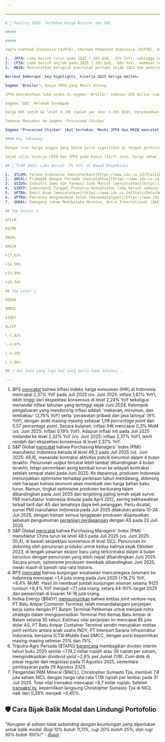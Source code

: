 ```yaml
---

==================================================================================================================================================================================================================================

# 🐔 Poultry 2Q25: Tertekan Harga Broiler dan DOC

#####

##### 

Japfa Comfeed Indonesia ($JPFA), Charoen Pokphand Indonesia ($CPIN), dan Malindo Feedmill ($MAIN) mencatatkan kinerja yang tertekan selama 2Q25, seiring penurunan tajam harga ayam broiler dan DOC di tengah permintaan yang belum pulih. JPFA menjadi yang paling unggul pada kuartal ini, sementara CPIN dan MAIN mengalami koreksi signifikan, bahkan mencatatkan kerugian operasional di beberapa lini. Hasil ini sejalan dengan _[outlook](https://stockbit.com/post/18469022)_ [kami sebelumnya](https://stockbit.com/post/18469022), bahwa ketiadaan musim _festive_ (Lebaran) dan efek historis bulan Suro berpotensi menekan harga unggas.

1.  JPFA: Laba bersih turun pada 2Q25 (-18% QoQ, -32% YoY), sehingga selama 1H25 turun -16% YoY dan di bawah ekspektasi (43%/40% dari estimasi 2025F Stockbit/Konsensus).
2.  CPIN: Laba bersih anjlok pada 2Q25 (-76% QoQ, -66% YoY), membuat realisasi selama 1H25 tumbuh +7% YoY dan di bawah ekspektasi (42%/45% dari estimasi 2025F Stockbit/Konsensus).
3.  MAIN: Mencatatkan kerugian kuartalan pertama sejak 1Q23 dan penurunan laba bersih -91% YoY pada 1H25.

Berikut beberapa _key highlights_ kinerja 2Q25 ketiga emiten:

Segmen 'Broiler': Hanya JPFA yang Masih Untung

JPFA mencatatkan laba usaha di segmen 'Broiler' sebesar 292 miliar rupiah pada 2Q25 (+14% QoQ), meski harga broiler anjlok ke level 16.326 rupiah per kg (-15% QoQ). Sementara itu, CPIN - yang secara historis paling kuat - justru mencatatkan rugi usaha 130 miliar rupiah, sedangkan MAIN mencatat rugi 77 miliar rupiah.

Segmen 'DOC' Melemah Serempak

Harga DOC jatuh ke level 4.196 rupiah per ekor (-24% QoQ), menyebabkan ketiga emiten mencatatkan rugi usaha di segmen ini pada 2Q25. JPFA masih yang paling _resilient_ dengan rugi 13 miliar rupiah, diikuti oleh MAIN dengan rugi 45 miliar rupiah, sementara CPIN mengalami rugi terdalam sebesar 197 miliar rupiah.

Tekanan Menyebar ke Segmen 'Processed Chicken'

Segmen 'Processed Chicken' ikut tertekan. Meski JPFA dan MAIN mencatat pertumbuhan pendapatan secara tahunan pada 2Q25, laba usaha JPFA melemah ke level 79 miliar rupiah (-36% YoY) dan MAIN kembali rugi 12 miliar rupiah (vs. 2Q24: rugi 14 miliar rupiah). Sementara itu, CPIN mencatat penurunan pendapatan -17% QoQ dan laba usaha turun drastis ke 46 miliar rupiah, setelah sempat mencetak laba 331 miliar rupiah pada 1Q25.

#### Key Takeaway

Dengan tren harga unggas yang belum pulih signifikan di tengah permintaan yang masih cenderung lemah, kami menilai bahwa dibutuhkan akselerasi belanja pemerintah untuk mendorong permintaan dan pemulihan harga lanjutan pada 2H25. Dalam jangka menengah-panjang, implementasi program Makan Bergizi Gratis berpotensi meningkatkan permintaan secara struktural, jika melibatkan produk ayam sebagai bagian dari program tersebut.

Sejak rilis kinerja CPIN dan JPFA pada Kamis (31/7) sore, harga saham JPFA naik +5,31% dan CPIN turun -3,25% pada Jumat (1/8). Adapun MAIN - yang merilis kinerja pada Kamis (31/7) pagi - telah mengalami penurunan harga saham sebesar -8,8% hingga Jumat (1/8). _Outperformance_ harga saham JPFA dapat diatribusikan pada kinerjanya yang relatif paling _resilient_ dibandingkan _peers_. MAIN sendiri akan mengadakan _earnings call_ pada Jumat (8/8) pagi.

## 🤳 TLKM 1H25: Laba Bersih -7% YoY, di Bawah Ekspektasi

1.  $TLKM: Telkom Indonesia [mencatatkan](https://www.idx.co.id/StaticData/NewsAndAnnouncement/ANNOUNCEMENTSTOCK/From_EREP/202507/20250731192749-55843-0/FS%20Telkom%20Triwulan%20II%202025_Bahasa%20Rilis.pdf) laba bersih sebesar 5,1 triliun rupiah pada 2Q25 (\-10% YoY, -11% QoQ). Hasil ini membuat laba bersih selama 1H25 mencapai 11 triliun rupiah (\-7% YoY), di bawah ekspektasi (46% estimasi 2025F konsensus). Kinerja operasional terlihat lemah, dengan laba usaha pada 2Q25 turun menjadi 9,7 triliun rupiah (-7% YoY, -4% QoQ). Hasil ini membuat laba usaha selama 1H25 turun -8% YoY menjadi 19,9 triliun rupiah, di bawah ekspektasi (46% estimasi 2025F konsensus). Jumlah pelanggan segmen '_mobile'_ pada 2Q25 turun menjadi 158,4 juta (-0,9% YoY, -0,2% QoQ) dengan _average revenue per user_ (ARPU) segmen tersebut turun menjadi 41,2 ribu rupiah (-8% YoY, -3% QoQ). TLKM menjelaskan bahwa penurunan ini sesuai ekspektasi, sejalan dengan intensi untuk mengurangi _churn loops_ sambil mengendalikan harga paket perpanjangan (_renewal package_) dengan lebih disiplin.
2.  $NCKL: Trimegah Bangun Persada [mencatatkan](https://www.idx.co.id/StaticData/NewsAndAnnouncement/ANNOUNCEMENTSTOCK/From_EREP/202507/20250731164233-55317-0/TBP%20Financial%20Report%2030%20Juni%202025.pdf) laba bersih sebesar 2,4 triliun rupiah pada 2Q25 (+47,6% QoQ, +35,5% YoY). Hasil ini membuat laba bersih selama 1H25 mencapai 4,1 triliun rupiah (+46,2% YoY), melampaui ekspektasi (59,6% estimasi 2025F konsensus). Meski pendapatan secara kuartalan turun -2,2% QoQ, laba bersih masih dapat tumbuh seiring penurunan beban pokok pendapatan (-13,9% QoQ) dan beban usaha (-16,4% QoQ), sehingga margin laba kotor dan margin laba usaha masing-masing naik ke level 37,9% (vs 1Q25: 29,5%) dan 33,9% (vs 1Q25: 24,8%). Penurunan beban pokok pendapatan sendiri didorong oleh pergerakan nilai persediaan, yang berujung pada biaya rata-rata penjualan yang lebih rendah pada 2Q25. Selain itu, keuntungan dari entitas asosiasi juga naik +93,7% QoQ, utamanya berasal dari kenaikan bagian keuntungan dari Halmahera Persada Legend (+122% QoQ) dan PT Karunia Permai Sentosa (+788% QoQ).
3.  $SIDO: Industri Jamu dan Farmasi Sido Muncul [mencatatkan](https://www.idx.co.id/StaticData/NewsAndAnnouncement/ANNOUNCEMENTSTOCK/From_EREP/202507/20250731160509-56345-0/Penyampaian%20LK%20SIDO%2030%20Jun%202025.pdf) laba bersih sebesar 368 miliar rupiah pada 2Q25 (+69% YoY, +58% QoQ). Hasil ini membuat laba bersih selama 1H25 mencapai 600 miliar rupiah (\-1% YoY), melampaui ekspektasi (53% estimasi 2025F konsensus). Lonjakan laba bersih secara tahunan pada 2Q25 utamanya disebabkan oleh pendapatan yang pulih signifikan (+23% YoY, +32% QoQ), sehingga pendapatan selama 1H25 menjadi turun -4% YoY. Pemulihan yang kuat pada pendapatan juga mendongkrak margin laba kotor ke level 60,5% pada 2Q25 (vs. 1Q25: 52,3%; 2Q24: 56,8%). Sementara itu, _opex_ turun -18% YoY pada 2Q25 sehingga laba usaha naik +73% YoY pada 2Q25, meski laba usaha selama 1H25 masih turun -4% YoY akibat terbebani kinerja pada 1Q25 yang lemah.
4.  $INTP: Indocement Tunggal Prakarsa mencatatkan laba bersih sebesar 284 miliar rupiah pada 2Q25 (+44% YoY, +35% QoQ). Hasil ini membuat laba bersih selama 1H25 mencapai 495 miliar rupiah (+14% YoY), relatif sejalan dengan ekspektasi (26% estimasi 2025F konsensus vs. rata-rata 2 tahun terakhir: 29% realisasi tahunan). Margin laba kotor tumbuh +250 bps/+90 bps YoY pada 2Q25/1H25, seiring kenaikan harga jual rata-rata sebesar +2% YoY. Dalam _earnings call_ pada Jumat (1/8), manajemen INTP menjelaskan bahwa kenaikan harga jual didorong oleh meningkatnya proporsi semen kantong (_bag_) dalam _product mix_. Namun, perseroan belum berencana untuk melakukan penyesuaian harga jual secara agresif. Kinerja margin laba kotor turut didukung oleh beban pokok pendapatan per ton yang turun -4% YoY pada 2Q25, meski _flat_ selama 1H25. _Opex_ relatif stabil pada 2Q25, sehingga selama 1H25 turun -2% YoY. Pendapatan cenderung stagnan pada 2Q25 (+0,4% YoY) dan 1H25 (\-1% YoY) seiring volume penjualan yang _flat_ pada 2Q25 (+1% YoY) dan menurun selama 1H25 (-3% YoY).
5.  $PTBA: Bukit Asam [mencatatkan](https://www.idx.co.id/StaticData/NewsAndAnnouncement/ANNOUNCEMENTSTOCK/From_EREP/202507/20250731130515-55999-0/LK%20Konsolidasian%20Interim%2030%20Juni%202025.pdf) laba bersih sebesar 442 miliar rupiah pada 2Q25 (+12,8% QoQ, \-64,4% YoY). Hasil ini membuat laba bersih selama 1H25 mencapai 833 miliar rupiah (\-59% YoY), di bawah ekspektasi (22,8% estimasi 2025F konsensus). Peningkatan laba bersih secara kuartalan pada 2Q25 disebabkan oleh peningkatan pendapatan (+5,4% QoQ) dan kenaikan margin laba usaha ke level 4,8% (vs. 1Q25: 3,5%). PTBA juga mencatatkan peningkatan margin laba kotor dan laba usaha seiring peningkatan beban pokok pendapatan (+4,3% QoQ) yang lebih moderat serta penurunan beban usaha (-0,7% QoQ).
6.  $PTRO: Petrosea mengumumkan telah [menandatangani](https://www.idx.co.id/StaticData/NewsAndAnnouncement/ANNOUNCEMENTSTOCK/From_EREP/202508/e1379d9625_08bb572baf.pdf) perjanjian bersyarat untuk mengakuisisi seluruh saham HBS PNG Limited, perusahaan asal Papua Nugini yang bergerak di bidang jasa pertambangan dan konstruksi serta alat berat, dengan total nilai transaksi sebesar 25,8 juta dolar AS. PTRO menjelaskan bahwa akuisisi ini merupakan bagian dari strategi pengembangan usaha perseroan ke luar negeri dan diversifikasi ke sektor mineral emas.
7.  $HEAL: Pemegang saham Medikaloka Hermina, Astra International ($ASII), membeli ~313 juta saham HEAL dengan harga rata-rata 1.572 rupiah per lembar pada 25-31 Juli 2025. Total nilai transaksi mencapai ~493 miliar rupiah dan dilakukan melalui anak usahanya, PT Astra Healthcare Indonesia. Setelah [transaksi ini](https://www.idx.co.id/StaticData/NewsAndAnnouncement/ANNOUNCEMENTSTOCK/From_EREP/202508/d51afa9315_c8db969a70.pdf), kepemilikan langsung dan tidak langsung Astra di HEAL naik dari ~7,96% menjadi ~10%.

## Top Gainer 🔥

$FILM

$SCMA

$NCKL

$RAJA

+17,65%

+14,59%

+13,99%

+10,34%

## Top Loser 🤕

$ERAA

$MEDC

$INDY

$LSIP

\-7,82%

\-4,67%

\-4,10%

\-3,96%

## 🔥 Hal lain yang lagi hot yang perlu kamu ketahui...

---
```


1.  BPS [mencatat](https://www.bps.go.id/id/pressrelease/2025/08/01/2450/inflasi-year-on-year--y-on-y--pada-juli-2025-sebesar-2-37-persen-.html) bahwa inflasi indeks harga konsumen (IHK) di Indonesia mencapai 2,37% YoY pada Juli 2025 (vs. Juni 2025: inflasi 1,87% YoY), lebih tinggi dari ekspektasi konsensus di level 2,24% YoY sekaligus menandai inflasi tahunan yang tertinggi sejak Juni 2024. Kelompok pengeluaran yang mendorong inflasi adalah 'makanan, minuman, dan tembakau' (3,75% YoY) serta 'perawatan pribadi dan jasa lainnya' (9% YoY), dengan andil masing-masing sebesar 1,08 _percentage point_ dan 0,57 _percentage point_. Secara bulanan, inflasi IHK mencapai 0,3% MoM (vs. Juni 2025: inflasi 0,19% YoY). Adapun inflasi inti pada Juli 2025 melandai ke level 2,32% YoY (vs. Juni 2025: inflasi 2,37% YoY), lebih rendah dari ekspektasi konsensus di level 2,37% YoY.
2.  S&P Global [mencatat](https://www.pmi.spglobal.com/Public/Home/PressRelease/1869dae7522c447c83632bac5bdfaeaf) bahwa Purchasing Managers' Index (PMI) manufaktur Indonesia berada di level 49,2 pada Juli 2025 (vs. Juni 2025: 46,9), menandai kontraksi aktivitas pabrik beruntun dalam 4 bulan terakhir. Penurunan _output_ tercatat lebih lambat dibandingkan 4 bulan terakhir, tetapi permintaan asing kembali turun ke wilayah kontraksi setelah sempat stabil pada Juni 2025. Ke depannya, produsen Indonesia menunjukkan optimisme terhadap perkiraan tahun mendatang, didorong oleh harapan bahwa ekonomi akan membaik dan harga bahan baku turun. Namun, tingkat optimisme produsen berkurang tajam dibandingkan pada Juni 2025 dan tergolong paling lemah sejak survei PMI manufaktur Indonesia dimulai pada April 2012, seiring kekhawatiran terkait tarif dari AS dan lemahnya daya beli pelanggan. Perlu dicatat, survei PMI manufaktur Indonesia pada Juli 2025 dilakukan antara 10-24 Juli 2025, dengan hampir semua tanggapan produsen disampaikan sebelum pengumuman [perjanjian perdagangan](https://snips.stockbit.com/snips-terbaru/-asri-sepakati-framework-perdagangan) dengan AS pada 22 Juli 2025.
3.  S&P Global [mencatat](https://www.pmi.spglobal.com/Public/Home/PressRelease/7e7d7a1b6a374fdbafc02a0bda3c9f3b) bahwa Purchasing Managers' Index (PMI) manufaktur China turun ke level 49,5 pada Juli 2025 (vs. Juni 2025: 50,4), di bawah ekspektasi konsensus di level 50,2. Penurunan ini didorong oleh penurunan produksi untuk kedua kalinya sejak Oktober 2023, di tengah pesanan ekspor baru yang terkontraksi dalam 4 bulan beruntun dengan penurunan yang lebih cepat dibandingkan Juni 2025. Secara umum, optimisme produsen membaik dibandingkan Juni 2025, meski masih di bawah rata-rata historis.
4.  BPS [mencatat](https://www.bps.go.id/id/pressrelease/2025/08/01/2449/pada-juni-2025--wisman-mencapai-1-42-juta-kunjungan--naik-18-20-persen---wisnus-105-12-juta-perjalanan--naik-25-93-persen---wisnas-727-56-ribu-perjalanan--dan-tpk-hotel-bintang-mencapai-49-98persen--turun-4-71-poin--.html) bahwa kunjungan wisatawan mancanegara (wisman) ke Indonesia mencapai ~1,4 juta orang pada Juni 2025 (+18,2% YoY, +8,4% MoM). Hasil ini membuat jumlah kunjungan wisman selama 1H25 tumbuh +9,4% YoY menjadi ~7,1 juta orang, setara 44-50% target 2025 dari pemerintah di kisaran 14-16 juta orang.
5.  Indika Energy ($INDY) [mengumumkan](https://www.idx.co.id/StaticData/NewsAndAnnouncement/ANNOUNCEMENTSTOCK/From_EREP/202508/9e3254099c_9de4473b57.pdf) bahwa entitas _joint venture_-nya, PT Batu Ampar Container Terminal, telah menandatangani perjanjian kerja sama dengan PT Batam Terminal Petikemas untuk menjadi mitra strategis dalam mengoperasikan Terminal Peti Kemas Batu Ampar di Batam selama 30 tahun. Estimasi nilai perjanjian ini mencapai 85 juta dolar AS. PT Batu Ampar Container Terminal sendiri merupakan entitas _joint venture_ antara anak usaha INDY, PT Interport Sarana Infrastruktur Indonesia, bersama ICTSI Middle East DMCC, dengan porsi kepemilikan masing-masing sebesar 25% dan 75%.
6.  Triputra Agro Persada ($TAPG) [berencana](https://www.idx.co.id/StaticData/NewsAndAnnouncement/ANNOUNCEMENTSTOCK/From_EREP/202508/d5de4d0266_a80dddc4c4.pdf) membagikan dividen interim tahun buku 2025 senilai ~774,2 miliar rupiah atau 39 rupiah per saham, mengindikasikan _dividend yield_ ~2,6% per Jumat (1/8). _Cum date_ di pasar reguler dan negosiasi pada 11 Agustus 2025, sementara pembayaran pada 29 Agustus 2025.
7.  Pengendali PAM Mineral ($NICL), Christopher Sumasto Tjia, membeli 7,8 juta saham NICL dengan harga rata-rata 1.118 rupiah per lembar pada 31 Juli 2025. Total nilai transaksi mencapai ~8,7 miliar rupiah. Setelah [transaksi ini](https://www.idx.co.id/StaticData/NewsAndAnnouncement/ANNOUNCEMENTSTOCK/From_EREP/202508/9a8a26af24_f810e601d4.pdf), kepemilikan langsung Christopher Sumasto Tjia di NICL naik dari 0,38% menjadi ~0,45%.

## 🛡️ Cara Bijak Balik Modal dan Lindungi Portofolio

###### _"Kerugian di saham tidak sebanding dengan keuntungan yang diperlukan untuk balik modal. Rugi 10% butuh 11,11%, rugi 20% butuh 25%, dan rugi 50% butuh 100%!" -_ _[illusix](https://stockbit.com/illusix)_

#####
